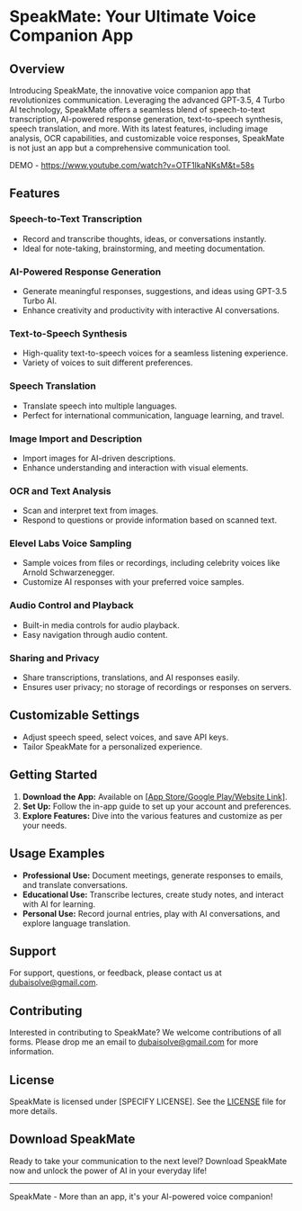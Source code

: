 # SpeakMate: Your Ultimate Voice Companion App

## Overview
Introducing SpeakMate, the innovative voice companion app that revolutionizes communication. Leveraging the advanced GPT-3.5, 4 Turbo AI technology, SpeakMate offers a seamless blend of speech-to-text transcription, AI-powered response generation, text-to-speech synthesis, speech translation, and more. With its latest features, including image analysis, OCR capabilities, and customizable voice responses, SpeakMate is not just an app but a comprehensive communication tool.

DEMO - 
https://www.youtube.com/watch?v=OTF1lkaNKsM&t=58s

## Features

### Speech-to-Text Transcription
- Record and transcribe thoughts, ideas, or conversations instantly.
- Ideal for note-taking, brainstorming, and meeting documentation.

### AI-Powered Response Generation
- Generate meaningful responses, suggestions, and ideas using GPT-3.5 Turbo AI.
- Enhance creativity and productivity with interactive AI conversations.

### Text-to-Speech Synthesis
- High-quality text-to-speech voices for a seamless listening experience.
- Variety of voices to suit different preferences.

### Speech Translation
- Translate speech into multiple languages.
- Perfect for international communication, language learning, and travel.

### Image Import and Description
- Import images for AI-driven descriptions.
- Enhance understanding and interaction with visual elements.

### OCR and Text Analysis
- Scan and interpret text from images.
- Respond to questions or provide information based on scanned text.

### Elevel Labs Voice Sampling
- Sample voices from files or recordings, including celebrity voices like Arnold Schwarzenegger.
- Customize AI responses with your preferred voice samples.

### Audio Control and Playback
- Built-in media controls for audio playback.
- Easy navigation through audio content.

### Sharing and Privacy
- Share transcriptions, translations, and AI responses easily.
- Ensures user privacy; no storage of recordings or responses on servers.

## Customizable Settings
- Adjust speech speed, select voices, and save API keys.
- Tailor SpeakMate for a personalized experience.

## Getting Started
1. **Download the App:** Available on [[App Store/Google Play/Website Link]](https://play.google.com/store/apps/details?id=com.dubaisolve.speakmate&pcampaignid=web_share).
2. **Set Up:** Follow the in-app guide to set up your account and preferences.
3. **Explore Features:** Dive into the various features and customize as per your needs.

## Usage Examples
- **Professional Use:** Document meetings, generate responses to emails, and translate conversations.
- **Educational Use:** Transcribe lectures, create study notes, and interact with AI for learning.
- **Personal Use:** Record journal entries, play with AI conversations, and explore language translation.

## Support
For support, questions, or feedback, please contact us at dubaisolve@gmail.com.

## Contributing
Interested in contributing to SpeakMate? We welcome contributions of all forms. Please drop me an email to dubaisolve@gmail.com for more information.

## License
SpeakMate is licensed under [SPECIFY LICENSE]. See the [LICENSE](LINK_TO_LICENSE) file for more details.

## Download SpeakMate
Ready to take your communication to the next level? Download SpeakMate now and unlock the power of AI in your everyday life!


---

SpeakMate - More than an app, it's your AI-powered voice companion!
